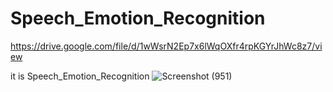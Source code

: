 # Speech_Emotion_Recognition

https://drive.google.com/file/d/1wWsrN2Ep7x6lWqOXfr4rpKGYrJhWc8z7/view


it is Speech_Emotion_Recognition ![Screenshot (951)](https://user-images.githubusercontent.com/62319333/180595089-e4885665-66d3-49b4-b5aa-7c8afb687d93.png)
